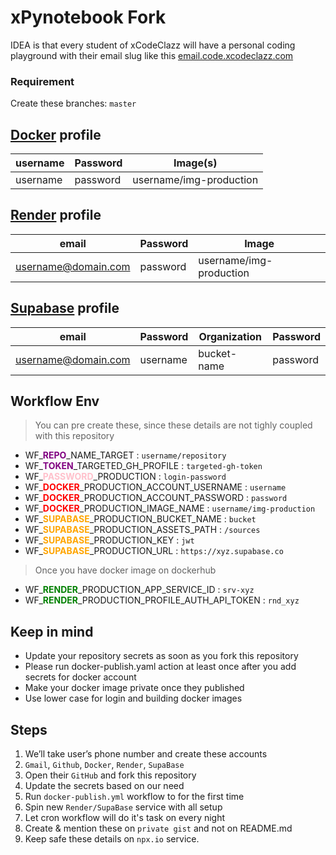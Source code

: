 # xPynotebook Fork

IDEA is that every student of xCodeClazz will have a personal coding playground with their email slug like this [email.code.xcodeclazz.com](#)

### Requirement

Create these branches: `master`

## **[Docker](https://hub.docker.com)** profile

| username | Password | Image(s)                |
| -------- | -------- | ----------------------- |
| username | password | username/img-production |

## **[Render](https://render.com)** profile

| email               | Password | Image                   |
| ------------------- | -------- | ----------------------- |
| username@domain.com | password | username/img-production |

## **[Supabase](https://supabase.com)** profile

| email               | Password | Organization | Password |
| ------------------- | -------- | ------------ | -------- |
| username@domain.com | username | bucket-name  | password |

## Workflow Env

> You can pre create these, since these details are not tighly coupled with this repository

- WF\_<span style="color:purple;">**REPO**</span>\_NAME_TARGET : `username/repository`
- WF\_<span style="color:purple;">**TOKEN**</span>\_TARGETED_GH_PROFILE : `targeted-gh-token`
- WF\_<span style="color:pink;">**PASSWORD**</span>\_PRODUCTION : `login-password`
- WF\_<span style="color:red;">**DOCKER**</span>\_PRODUCTION_ACCOUNT_USERNAME : `username`
- WF\_<span style="color:red;">**DOCKER**</span>\_PRODUCTION_ACCOUNT_PASSWORD : `password`
- WF\_<span style="color:red;">**DOCKER**</span>\_PRODUCTION_IMAGE_NAME : `username/img-production`
- WF\_<span style="color:orange;">**SUPABASE**</span>\_PRODUCTION_BUCKET_NAME : `bucket`
- WF\_<span style="color:orange;">**SUPABASE**</span>\_PRODUCTION_ASSETS_PATH : `/sources`
- WF\_<span style="color:orange;">**SUPABASE**</span>\_PRODUCTION_KEY : `jwt`
- WF\_<span style="color:orange;">**SUPABASE**</span>\_PRODUCTION_URL : `https://xyz.supabase.co`

> Once you have docker image on dockerhub

- WF\_<span style="color:green;">**RENDER**</span>\_PRODUCTION_APP_SERVICE_ID : `srv-xyz`
- WF\_<span style="color:green;">**RENDER**</span>\_PRODUCTION_PROFILE_AUTH_API_TOKEN : `rnd_xyz`

## Keep in mind

- Update your repository secrets as soon as you fork this repository
- Please run docker-publish.yaml action at least once after you add secrets for docker account
- Make your docker image private once they published
- Use lower case for login and building docker images

## Steps

1. We’ll take user’s phone number and create these accounts
2. `Gmail`, `Github`, `Docker`, `Render`, `SupaBase`
3. Open their `GitHub` and fork this repository
4. Update the secrets based on our need
5. Run `docker-publish.yml` workflow to for the first time
6. Spin new `Render/SupaBase` service with all setup
7. Let cron workflow will do it's task on every night
8. Create & mention these on `private gist` and not on README.md
9. Keep safe these details on `npx.io` service.

